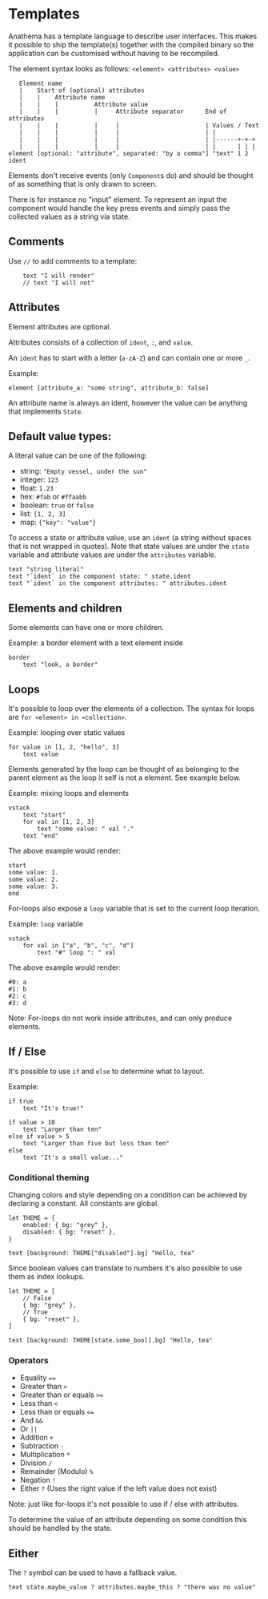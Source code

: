 # Templates

Anathema has a template language to describe user interfaces.
This makes it possible to ship the template(s) together with the compiled binary so the
application can be customised without having to be recompiled.

The element syntax looks as follows: `<element> <attributes> <value>`

```
   Element name                                         
   |    Start of (optional) attributes
   |    |    Attribute name                            
   |    |    |          Attribute value
   |    |    |          |     Attribute separator      End of attributes
   |    |    |          |     |                        | Values / Text
   |    |    |          |     |                        | |
   |    |    |          |     |                        | |------+-+-+
   |    |    |          |     |                        | |      | | |
element [optional: "attribute", separated: "by a comma"] "text" 1 2 ident
```

Elements don't receive events (only `Component`s do) and should be thought of as
something that is only drawn to screen.

There is for instance no "input" element.
To represent an input the component would handle the key press events and 
simply pass the collected values as a string via state.

## Comments

Use `//` to add comments to a template:
```
    text "I will render"
    // text "I will not"
```

## Attributes

Element attributes are optional.

Attributes consists of a collection of `ident`, `:`, and `value`.

An `ident` has to start with a letter (`a-zA-Z`) and can contain one or more `_`.

Example:
```
element [attribute_a: "some string", attribute_b: false]
```

An attribute name is always an ident, however the value can be anything that
implements `State`.

## Default value types:

A literal value can be one of the following:

* string:   `"Empty vessel, under the sun"`
* integer:  `123`
* float:    `1.23`
* hex:      `#fab` or `#ffaabb`
* boolean:  `true` or `false`
* list:     `[1, 2, 3]`
* map:      `{"key": "value"}`

To access a state or attribute value, use an `ident` (a string without spaces that is not
wrapped in quotes). Note that state values are under the `state` variable and attribute values are under the `attributes` variable.

```rust, ignore
text "string literal"
text "`ident` in the component state: " state.ident
text "`ident` in the component attributes: " attributes.ident
```

## Elements and children

Some elements can have one or more children.

Example: a border element with a text element inside
```
border
    text "look, a border"
```

## Loops

It's possible to loop over the elements of a collection.
The syntax for loops are `for <element> in <collection>`.

Example: looping over static values
```
for value in [1, 2, "hello", 3]
    text value
```

Elements generated by the loop can be thought of as belonging to the parent
element as the loop it self is not a element.
See example below.

Example: mixing loops and elements
```
vstack
    text "start"
    for val in [1, 2, 3]
        text "some value: " val "."
    text "end"
```
The above example would render:
```
start
some value: 1.
some value: 2.
some value: 3.
end
```

For-loops also expose a `loop` variable that is set to the current loop iteration.

Example: `loop` variable
```
vstack
    for val in ["a", "b", "c", "d"]
        text "#" loop ": " val
```
The above example would render:
```
#0: a
#1: b
#2: c
#3: d
```

Note: For-loops do not work inside attributes, and can only produce
elements.

## If / Else

It's possible to use `if` and `else` to determine what to layout.

Example:
```
if true
    text "It's true!"
    
if value > 10
    text "Larger than ten"
else if value > 5
    text "Larger than five but less than ten"
else
    text "It's a small value..."
```

### Conditional theming

Changing colors and style depending on a condition can be achieved by declaring
a constant. All constants are global.

```
let THEME = {
    enabled: { bg: "grey" },
    disabled: { bg: "reset" },
}

text [background: THEME["disabled"].bg] "Hello, tea"
```

Since boolean values can translate to numbers it's also possible to use
them as index lookups.

```
let THEME = [
    // False
    { bg: "grey" },
    // True
    { bg: "reset" },
]

text [background: THEME[state.some_bool].bg] "Hello, tea"
```

### Operators

* Equality `==` 
* Greater than `>`
* Greater than or equals `>=`
* Less than `<`
* Less than or equals `<=`
* And `&&`
* Or `||`
* Addition `+`
* Subtraction `-`
* Multiplication `*`
* Division `/`
* Remainder (Modulo) `%`
* Negation `!`
* Either `?` (Uses the right value if the left value does not exist)

Note: just like for-loops it's not possible to use if / else with attributes.

To determine the value of an attribute depending on some condition this should
be handled by the state.

## Either

The `?` symbol can be used to have a fallback value.

```
text state.maybe_value ? attributes.maybe_this ? "there was no value"
```
